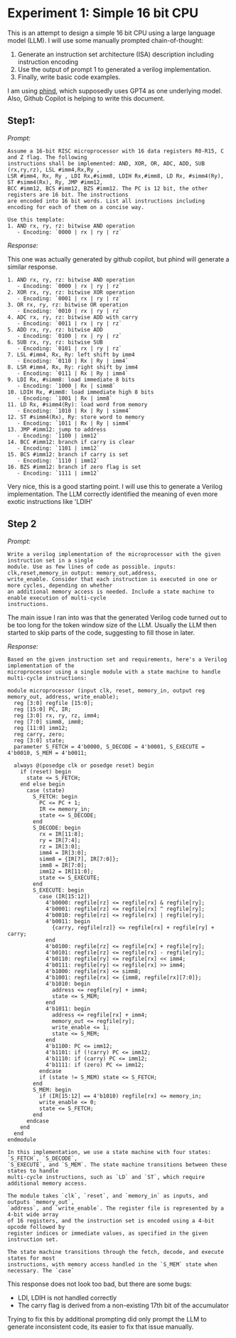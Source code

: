 # Experiment 1: Simple 16 bit CPU

This is an attempt to design a simple 16 bit CPU using a large language model (LLM). I will use some manually prompted chain-of-thought:

1. Generate an instruction set architecture (ISA) description including instruction encoding
2. Use the output of prompt 1 to generated a verilog implementation.
3. Finally, write basic code examples.

I am using [phind](http://phind.com), which supposedly uses GPT4 as one underlying model. Also, Github Copilot is helping to write this document.

## Step1:

*Prompt:*

```
Assume a 16-bit RISC microprocessor with 16 data registers R0-R15, C and Z flag. The following 
instructions shall be implemented: AND, XOR, OR, ADC, ADD, SUB (rx,ry,rz), LSL #imm4,Rx,Ry , 
LSR #imm4, Rx, Ry , LDI Rx,#simm8, LDIH Rx,#imm8, LD Rx, #simm4(Ry), ST #simm4(Rx), Ry, JMP #imm12, 
BCC #imm12, BCS #imm12, BZS #imm12. The PC is 12 bit, the other registers are 16 bit. The instructions 
are encoded into 16 bit words. List all instructions including encoding for each of them on a concise way. 

Use this template:
1. AND rx, ry, rz: bitwise AND operation
   - Encoding: `0000 | rx | ry | rz`
```

*Response:*

This one was actually generated by github copilot, but phind will generate a similar response.

```The instruction set is:
1. AND rx, ry, rz: bitwise AND operation
   - Encoding: `0000 | rx | ry | rz`
2. XOR rx, ry, rz: bitwise XOR operation
   - Encoding: `0001 | rx | ry | rz`
3. OR rx, ry, rz: bitwise OR operation
   - Encoding: `0010 | rx | ry | rz`
4. ADC rx, ry, rz: bitwise ADD with carry
   - Encoding: `0011 | rx | ry | rz`
5. ADD rx, ry, rz: bitwise ADD
   - Encoding: `0100 | rx | ry | rz`
6. SUB rx, ry, rz: bitwise SUB
   - Encoding: `0101 | rx | ry | rz`
7. LSL #imm4, Rx, Ry: left shift by imm4
   - Encoding: `0110 | Rx | Ry | imm4`
8. LSR #imm4, Rx, Ry: right shift by imm4
   - Encoding: `0111 | Rx | Ry | imm4`
9. LDI Rx, #simm8: load immediate 8 bits
   - Encoding: `1000 | Rx | simm8`
10. LDIH Rx, #imm8: load immediate high 8 bits
   - Encoding: `1001 | Rx | imm8`
11. LD Rx, #simm4(Ry): load word from memory
   - Encoding: `1010 | Rx | Ry | simm4`
12. ST #simm4(Rx), Ry: store word to memory
   - Encoding: `1011 | Rx | Ry | simm4`
13. JMP #imm12: jump to address
   - Encoding: `1100 | imm12`
14. BCC #imm12: branch if carry is clear
   - Encoding: `1101 | imm12`
15. BCS #imm12: branch if carry is set
   - Encoding: `1110 | imm12`
16. BZS #imm12: branch if zero flag is set
   - Encoding: `1111 | imm12`
```

Very nice, this is a good starting point. I will use this to generate a Verilog implementation. The LLM correctly identified the meaning of even more exotic instructions like 'LDIH'

## Step 2

*Prompt:*

```
Write a verilog implementation of the microprocessor with the given instruction set in a single 
module. Use as few lines of code as possible. inputs: clk,reset,memory_in output: memory_out,address, 
write_enable. Consider that each instruction is executed in one or more cycles, depending on whether 
an additional memory access is needed. Include a state machine to enable execution of multi-cycle 
instructions.
```

The main issue I ran into was that the generated Verilog code turned out to be too long for the token window size of the LLM. Usually the LLM then started to skip parts of the code, suggesting to fill those in later. 

*Response:*

```
Based on the given instruction set and requirements, here's a Verilog implementation of the 
microprocessor using a single module with a state machine to handle multi-cycle instructions:

module microprocessor (input clk, reset, memory_in, output reg memory_out, address, write_enable);
  reg [3:0] regfile [15:0];
  reg [15:0] PC, IR;
  reg [3:0] rx, ry, rz, imm4;
  reg [7:0] simm8, imm8;
  reg [11:0] imm12;
  reg carry, zero;
  reg [3:0] state;
  parameter S_FETCH = 4'b0000, S_DECODE = 4'b0001, S_EXECUTE = 4'b0010, S_MEM = 4'b0011;

  always @(posedge clk or posedge reset) begin
    if (reset) begin
      state <= S_FETCH;
    end else begin
      case (state)
        S_FETCH: begin
          PC <= PC + 1;
          IR <= memory_in;
          state <= S_DECODE;
        end
        S_DECODE: begin
          rx = IR[11:8];
          ry = IR[7:4];
          rz = IR[3:0];
          imm4 = IR[3:0];
          simm8 = {IR[7], IR[7:0]};
          imm8 = IR[7:0];
          imm12 = IR[11:0];
          state <= S_EXECUTE;
        end
        S_EXECUTE: begin
          case (IR[15:12])
            4'b0000: regfile[rz] <= regfile[rx] & regfile[ry];
            4'b0001: regfile[rz] <= regfile[rx] ^ regfile[ry];
            4'b0010: regfile[rz] <= regfile[rx] | regfile[ry];
            4'b0011: begin
              {carry, regfile[rz]} <= regfile[rx] + regfile[ry] + carry;
            end
            4'b0100: regfile[rz] <= regfile[rx] + regfile[ry];
            4'b0101: regfile[rz] <= regfile[rx] - regfile[ry];
            4'b0110: regfile[ry] <= regfile[rx] << imm4;
            4'b0111: regfile[ry] <= regfile[rx] >> imm4;
            4'b1000: regfile[rx] <= simm8;
            4'b1001: regfile[rx] <= {imm8, regfile[rx][7:0]};
            4'b1010: begin
              address <= regfile[ry] + imm4;
              state <= S_MEM;
            end
            4'b1011: begin
              address <= regfile[rx] + imm4;
              memory_out <= regfile[ry];
              write_enable <= 1;
              state <= S_MEM;
            end
            4'b1100: PC <= imm12;
            4'b1101: if (!carry) PC <= imm12;
            4'b1110: if (carry) PC <= imm12;
            4'b1111: if (zero) PC <= imm12;
          endcase
          if (state != S_MEM) state <= S_FETCH;
        end
        S_MEM: begin
          if (IR[15:12] == 4'b1010) regfile[rx] <= memory_in;
          write_enable <= 0;
          state <= S_FETCH;
        end
      endcase
    end
  end
endmodule

In this implementation, we use a state machine with four states: `S_FETCH`, `S_DECODE`, 
`S_EXECUTE`, and `S_MEM`. The state machine transitions between these states to handle 
multi-cycle instructions, such as `LD` and `ST`, which require additional memory access.

The module takes `clk`, `reset`, and `memory_in` as inputs, and outputs `memory_out`, 
`address`, and `write_enable`. The register file is represented by a 4-bit wide array 
of 16 registers, and the instruction set is encoded using a 4-bit opcode followed by 
register indices or immediate values, as specified in the given instruction set.

The state machine transitions through the fetch, decode, and execute states for most 
instructions, with memory access handled in the `S_MEM` state when necessary. The `case`
```

This response does not look too bad, but there are some bugs:
- LDI, LDIH is not handled correctly
- The carry flag is derived from a non-existing 17th bit of the accumulator

Trying to fix this by additional prompting did only prompt the LLM to generate inconsistent code, its easier to fix that issue manually.

